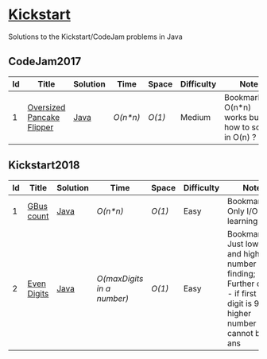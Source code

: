 # [Kickstart](https://code.google.com/codejam/past-contests)

Solutions to the Kickstart/CodeJam problems in Java


## CodeJam2017


|  Id  | Title           |  Solution       |  Time           | Space           | Difficulty    | Note|
|-----|---------------- | --------------- | --------------- | --------------- | ------------- |--------------|
|1| [Oversized Pancake Flipper](https://code.google.com/codejam/contest/3264486/dashboard)      | [Java](./Programming/CodeJam2017/Pancakes/Pancakes.java)  | _O(n*n)_         | _O(1)_          | Medium         | Bookmarked, O(n*n) works but how to solve in O(n) ?|


## Kickstart2018


|  Id  | Title           |  Solution       |  Time           | Space           | Difficulty    | Note|
|-----|---------------- | --------------- | --------------- | --------------- | ------------- |--------------|
|1| [GBus count](https://code.google.com/codejam/contest/4374486/dashboard)      | [Java](./Programming/Kickstart2018/GBus/GBus.java)  | _O(n*n)_         | _O(1)_          | Easy         | Bookmarked, Only I/O learning|
|2| [Even Digits](https://code.google.com/codejam/contest/9234486/dashboard)      | [Java](./Programming/Kickstart2018/EvenDigits/EvenDigits.java)  | _O(maxDigits in a number)_         | _O(1)_          | Easy         | Bookmarked, Just lower and higher number finding; Further opt. - if first odd digit is 9, higher number cannot be ans|